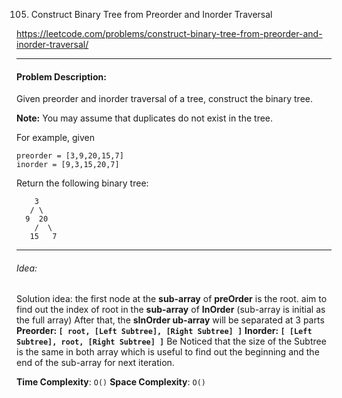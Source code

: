 105. Construct Binary Tree from Preorder and Inorder Traversal

https://leetcode.com/problems/construct-binary-tree-from-preorder-and-inorder-traversal/

---

#### Problem Description:

Given preorder and inorder traversal of a tree, construct the binary tree.

**Note:**
You may assume that duplicates do not exist in the tree.

For example, given

```
preorder = [3,9,20,15,7]
inorder = [9,3,15,20,7]
```

Return the following binary tree:

```
    3
   / \
  9  20
    /  \
   15   7
```

---

###### Idea:

Solution idea:
the first node at the **sub-array** of **preOrder** is the root.
aim to find out the index of root in the **sub-array** of **InOrder**
(sub-array is initial as the full array)
After that, the **sInOrder ub-array** will be separated at 3 parts
**Preorder: `[ root, [Left Subtree], [Right Subtree] ]`**
**Inorder: `[ [Left Subtree], root, [Right Subtree] ]`**
Be Noticed that the size of the Subtree is the same in both array
which is useful to find out the beginning and the end of the sub-array for next iteration.

**Time Complexity**: `O()`
**Space Complexity**: `O()`
